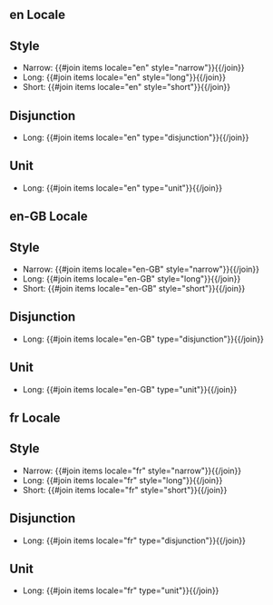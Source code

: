 ## en Locale

## Style

- Narrow: {{#join items locale="en" style="narrow"}}{{/join}}
- Long: {{#join items locale="en" style="long"}}{{/join}}
- Short: {{#join items locale="en" style="short"}}{{/join}}

## Disjunction

- Long: {{#join items locale="en" type="disjunction"}}{{/join}}

## Unit

- Long: {{#join items locale="en" type="unit"}}{{/join}}

## en-GB Locale

## Style

- Narrow: {{#join items locale="en-GB" style="narrow"}}{{/join}}
- Long: {{#join items locale="en-GB" style="long"}}{{/join}}
- Short: {{#join items locale="en-GB" style="short"}}{{/join}}

## Disjunction

- Long: {{#join items locale="en-GB" type="disjunction"}}{{/join}}

## Unit

- Long: {{#join items locale="en-GB" type="unit"}}{{/join}}

## fr Locale

## Style

- Narrow: {{#join items locale="fr" style="narrow"}}{{/join}}
- Long: {{#join items locale="fr" style="long"}}{{/join}}
- Short: {{#join items locale="fr" style="short"}}{{/join}}

## Disjunction

- Long: {{#join items locale="fr" type="disjunction"}}{{/join}}

## Unit

- Long: {{#join items locale="fr" type="unit"}}{{/join}}
